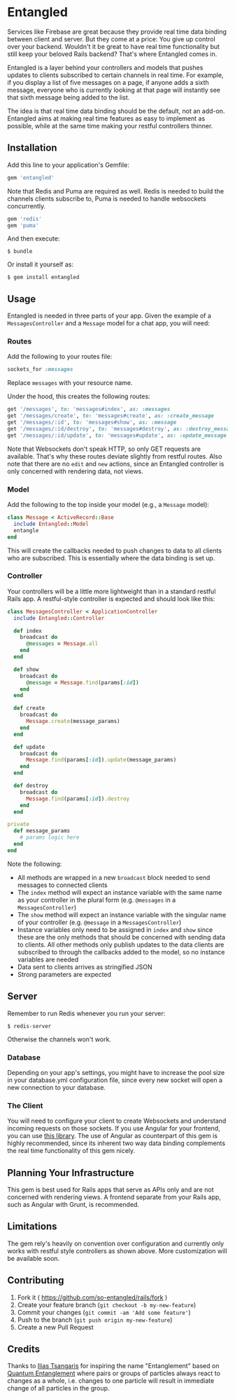 # Entangled
Services like Firebase are great because they provide real time data binding between client and server. But they come at a price: You give up control over your backend. Wouldn't it be great to have real time functionality but still keep your beloved Rails backend? That's where Entangled comes in.

Entangled is a layer behind your controllers and models that pushes updates to clients subscribed to certain channels in real time. For example, if you display a list of five messages on a page, if anyone adds a sixth message, everyone who is currently looking at that page will instantly see that sixth message being added to the list.

The idea is that real time data binding should be the default, not an add-on. Entangled aims at making real time features as easy to implement as possible, while at the same time making your restful controllers thinner.

## Installation
Add this line to your application's Gemfile:

```ruby
gem 'entangled'
```

Note that Redis and Puma are required as well. Redis is needed to build the channels clients subscribe to, Puma is needed to handle websockets concurrently.

```ruby
gem 'redis'
gem 'puma'
```

And then execute:

    $ bundle

Or install it yourself as:

    $ gem install entangled

## Usage
Entangled is needed in three parts of your app. Given the example of a `MessagesController` and a `Message` model for a chat app, you will need:

### Routes
Add the following to your routes file:

```ruby
sockets_for :messages
```

Replace `messages` with your resource name.

Under the hood, this creates the following routes:

```ruby
get '/messages', to: 'messages#index', as: :messages
get '/messages/create', to: 'messages#create', as: :create_message
get '/messages/:id', to: 'messages#show', as: :message
get '/messages/:id/destroy', to: 'messages#destroy', as: :destroy_message
get '/messages/:id/update', to: 'messages#update', as: :update_message
```

Note that Websockets don't speak HTTP, so only GET requests are available. That's why these routes deviate slightly from restful routes. Also note that there are no `edit` and `new` actions, since an Entangled controller is only concerned with rendering data, not views.

### Model
Add the following to the top inside your model (e.g., a `Message` model):

```ruby
class Message < ActiveRecord::Base
  include Entangled::Model
  entangle
end
```

This will create the callbacks needed to push changes to data to all clients who are subscribed. This is essentially where the data binding is set up.

### Controller
Your controllers will be a little more lightweight than in a standard restful Rails app. A restful-style controller is expected and should look like this:

```ruby
class MessagesController < ApplicationController
  include Entangled::Controller

  def index
    broadcast do
      @messages = Message.all
    end
  end

  def show
    broadcast do
      @message = Message.find(params[:id])
    end
  end

  def create
    broadcast do
      Message.create(message_params)
    end
  end

  def update
    broadcast do
      Message.find(params[:id]).update(message_params)
    end
  end

  def destroy
    broadcast do
      Message.find(params[:id]).destroy
    end
  end

private
  def message_params
    # params logic here
  end
end
```

Note the following:

- All methods are wrapped in a new `broadcast` block needed to send messages to connected clients
- The `index` method will expect an instance variable with the same name as your controller in the plural form (e.g. `@messages` in a `MessagesController`)
- The `show` method will expect an instance variable with the singular name of your controller (e.g. `@message` in a `MessagesController`)
- Instance variables only need to be assigned in `index` and `show` since these are the only methods that should be concerned with sending data to clients. All other methods only publish updates to the data clients are subscribed to through the callbacks added to the model, so no instance variables are needed
- Data sent to clients arrives as stringified JSON
- Strong parameters are expected

## Server
Remember to run Redis whenever you run your server:

```shell
$ redis-server
```

Otherwise the channels won't work.

### Database
Depending on your app's settings, you might have to increase the pool size in your database.yml configuration file, since every new socket will open a new connection to your database.

### The Client
You will need to configure your client to create Websockets and understand incoming requests on those sockets. If you use Angular for your frontend, you can use [this library](https://github.com/so-entangled/angular). The use of Angular as counterpart of this gem is highly recommended, since its inherent two way data binding complements the real time functionality of this gem nicely.

## Planning Your Infrastructure
This gem is best used for Rails apps that serve as APIs only and are not concerned with rendering views. A frontend separate from your Rails app, such as Angular with Grunt, is recommended.

## Limitations
The gem rely's heavily on convention over configuration and currently only works with restful style controllers as shown above. More customization will be available soon.

## Contributing
1. Fork it ( https://github.com/so-entangled/rails/fork )
2. Create your feature branch (`git checkout -b my-new-feature`)
3. Commit your changes (`git commit -am 'Add some feature'`)
4. Push to the branch (`git push origin my-new-feature`)
5. Create a new Pull Request

## Credits
Thanks to [Ilias Tsangaris](https://github.com/iliastsangaris) for inspiring the name "Entanglement" based on [Quantum Entanglement](http://en.wikipedia.org/wiki/Quantum_entanglement) where pairs or groups of particles always react to changes as a whole, i.e. changes to one particle will result in immediate change of all particles in the group.
